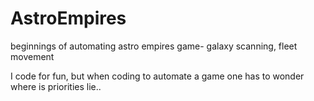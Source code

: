 AstroEmpires
============

beginnings of automating astro empires game- galaxy scanning, fleet movement<p>

I code for fun, but when coding to automate a game one has to wonder where is priorities lie..
